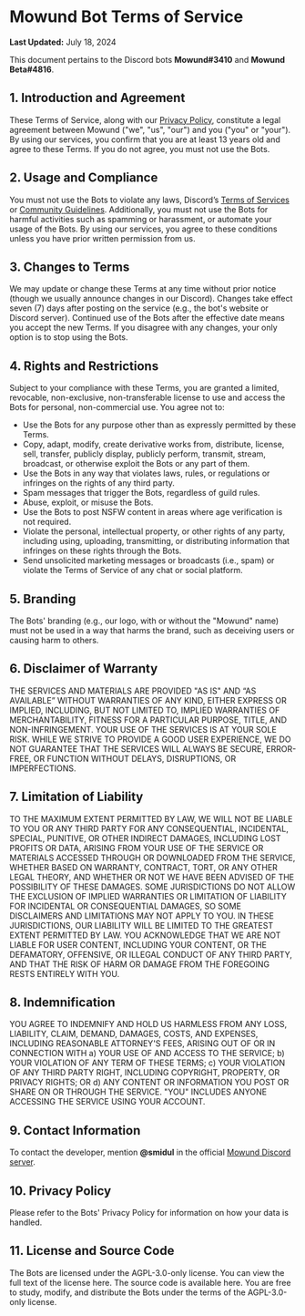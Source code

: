 # Mowund Bot Terms of Service

**Last Updated:** July 18, 2024

This document pertains to the Discord bots **Mowund#3410** and **Mowund Beta#4816**.

## 1. Introduction and Agreement

These Terms of Service, along with our [Privacy Policy](https://github.com/Mowund/Bot/blob/dev/PRIVACY.md), constitute a legal agreement between Mowund ("we", "us", "our") and you ("you" or "your"). By using our services, you confirm that you are at least 13 years old and agree to these Terms. If you do not agree, you must not use the Bots.

## 2. Usage and Compliance

You must not use the Bots to violate any laws, Discord’s [Terms of Services](https://discord.com/terms) or [Community Guidelines](https://discord.com/guidelines). Additionally, you must not use the Bots for harmful activities such as spamming or harassment, or automate your usage of the Bots. By using our services, you agree to these conditions unless you have prior written permission from us.

## 3. Changes to Terms

We may update or change these Terms at any time without prior notice (though we usually announce changes in our Discord). Changes take effect seven (7) days after posting on the service (e.g., the bot's website or Discord server). Continued use of the Bots after the effective date means you accept the new Terms. If you disagree with any changes, your only option is to stop using the Bots.

## 4. Rights and Restrictions

Subject to your compliance with these Terms, you are granted a limited, revocable, non-exclusive, non-transferable license to use and access the Bots for personal, non-commercial use. You agree not to:

- Use the Bots for any purpose other than as expressly permitted by these Terms.
- Copy, adapt, modify, create derivative works from, distribute, license, sell, transfer, publicly display, publicly perform, transmit, stream, broadcast, or otherwise exploit the Bots or any part of them.
- Use the Bots in any way that violates laws, rules, or regulations or infringes on the rights of any third party.
- Spam messages that trigger the Bots, regardless of guild rules.
- Abuse, exploit, or misuse the Bots.
- Use the Bots to post NSFW content in areas where age verification is not required.
- Violate the personal, intellectual property, or other rights of any party, including using, uploading, transmitting, or distributing information that infringes on these rights through the Bots.
- Send unsolicited marketing messages or broadcasts (i.e., spam) or violate the Terms of Service of any chat or social platform.

## 5. Branding

The Bots' branding (e.g., our logo, with or without the "Mowund" name) must not be used in a way that harms the brand, such as deceiving users or causing harm to others.

## 6. Disclaimer of Warranty

THE SERVICES AND MATERIALS ARE PROVIDED "AS IS" AND “AS AVAILABLE” WITHOUT WARRANTIES OF ANY KIND, EITHER EXPRESS OR IMPLIED, INCLUDING, BUT NOT LIMITED TO, IMPLIED WARRANTIES OF MERCHANTABILITY, FITNESS FOR A PARTICULAR PURPOSE, TITLE, AND NON-INFRINGEMENT. YOUR USE OF THE SERVICES IS AT YOUR SOLE RISK. WHILE WE STRIVE TO PROVIDE A GOOD USER EXPERIENCE, WE DO NOT GUARANTEE THAT THE SERVICES WILL ALWAYS BE SECURE, ERROR-FREE, OR FUNCTION WITHOUT DELAYS, DISRUPTIONS, OR IMPERFECTIONS.

## 7. Limitation of Liability

TO THE MAXIMUM EXTENT PERMITTED BY LAW, WE WILL NOT BE LIABLE TO YOU OR ANY THIRD PARTY FOR ANY CONSEQUENTIAL, INCIDENTAL, SPECIAL, PUNITIVE, OR OTHER INDIRECT DAMAGES, INCLUDING LOST PROFITS OR DATA, ARISING FROM YOUR USE OF THE SERVICE OR MATERIALS ACCESSED THROUGH OR DOWNLOADED FROM THE SERVICE, WHETHER BASED ON WARRANTY, CONTRACT, TORT, OR ANY OTHER LEGAL THEORY, AND WHETHER OR NOT WE HAVE BEEN ADVISED OF THE POSSIBILITY OF THESE DAMAGES. SOME JURISDICTIONS DO NOT ALLOW THE EXCLUSION OF IMPLIED WARRANTIES OR LIMITATION OF LIABILITY FOR INCIDENTAL OR CONSEQUENTIAL DAMAGES, SO SOME DISCLAIMERS AND LIMITATIONS MAY NOT APPLY TO YOU. IN THESE JURISDICTIONS, OUR LIABILITY WILL BE LIMITED TO THE GREATEST EXTENT PERMITTED BY LAW. YOU ACKNOWLEDGE THAT WE ARE NOT LIABLE FOR USER CONTENT, INCLUDING YOUR CONTENT, OR THE DEFAMATORY, OFFENSIVE, OR ILLEGAL CONDUCT OF ANY THIRD PARTY, AND THAT THE RISK OF HARM OR DAMAGE FROM THE FOREGOING RESTS ENTIRELY WITH YOU.

## 8. Indemnification

YOU AGREE TO INDEMNIFY AND HOLD US HARMLESS FROM ANY LOSS, LIABILITY, CLAIM, DEMAND, DAMAGES, COSTS, AND EXPENSES, INCLUDING REASONABLE ATTORNEY'S FEES, ARISING OUT OF OR IN CONNECTION WITH a) YOUR USE OF AND ACCESS TO THE SERVICE; b) YOUR VIOLATION OF ANY TERM OF THESE TERMS; c) YOUR VIOLATION OF ANY THIRD PARTY RIGHT, INCLUDING COPYRIGHT, PROPERTY, OR PRIVACY RIGHTS; OR d) ANY CONTENT OR INFORMATION YOU POST OR SHARE ON OR THROUGH THE SERVICE. "YOU" INCLUDES ANYONE ACCESSING THE SERVICE USING YOUR ACCOUNT.

## 9. Contact Information

To contact the developer, mention **@smidul** in the official [Mowund Discord server](https://discord.gg/f85rEGJ).

## 10. Privacy Policy

Please refer to the Bots' Privacy Policy for information on how your data is handled.

## 11. License and Source Code

The Bots are licensed under the AGPL-3.0-only license. You can view the full text of the license here. The source code is available here. You are free to study, modify, and distribute the Bots under the terms of the AGPL-3.0-only license.
